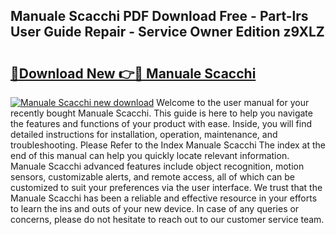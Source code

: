 ## Manuale Scacchi PDF Download Free - Part-lrs User Guide Repair - Service Owner Edition z9XLZ

# <h2><a href="http://cf21911.oget.top/?id=Manuale+Scacchi">🔗Download New 👉🔴 Manuale Scacchi</a></h2>

[![Manuale Scacchi new download](https://i.imgur.com/5g1atiW.png)](http://cf21911.oget.top/?id=Manuale+Scacchi)
Welcome to the user manual for your recently bought Manuale Scacchi. This guide is here to help you navigate the features and functions of your product with ease. Inside, you will find detailed instructions for installation, operation, maintenance, and troubleshooting. Please Refer to the Index Manuale Scacchi The index at the end of this manual can help you quickly locate relevant information. Manuale Scacchi advanced features include object recognition, motion sensors, customizable alerts, and remote access, all of which can be customized to suit your preferences via the user interface. We trust that the Manuale Scacchi has been a reliable and effective resource in your efforts to learn the ins and outs of your new device. In case of any queries or concerns, please do not hesitate to reach out to our customer service team.
